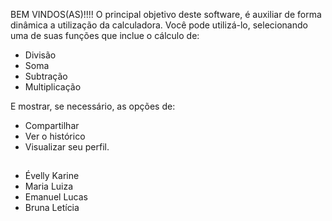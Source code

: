 BEM VINDOS(AS)!!!!
O principal objetivo deste software, é auxiliar de forma dinâmica a utilização da calculadora. Você pode utilizá-lo, selecionando uma de suas funções que inclue o cálculo de:

- Divisão
- Soma
- Subtração
- Multiplicação

 E mostrar, se necessário, as opções de:
 
- Compartilhar
- Ver o histórico
- Visualizar seu perfil.


##
- Évelly Karine
- Maria Luiza
- Emanuel Lucas
- Bruna Letícia